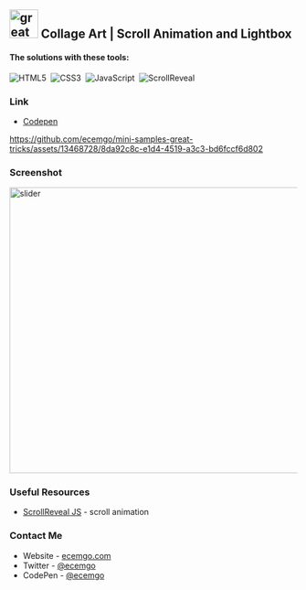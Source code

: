 ## <img src="https://user-images.githubusercontent.com/13468728/233831804-0f5c7ee5-d654-4c13-9c77-a5bd6dc4fe74.jpg" title="great tricks" alt="great tricks" width="50" height="50"/> Collage Art | Scroll Animation and Lightbox

#### The solutions with these tools:

![HTML5](https://img.shields.io/badge/-HTML5-E34F26?style=for-the-badge&logo=html5&logoColor=white)&nbsp;
![CSS3](https://img.shields.io/badge/-CSS3-1572B6?style=for-the-badge&logo=css3)&nbsp;
![JavaScript](https://img.shields.io/badge/Javascript-F7DF1E.svg?style=for-the-badge&logo=javascript&logoColor=black)&nbsp;
![ScrollReveal](https://img.shields.io/badge/scrollreveal-8B49B8?style=for-the-badge&logo=scrollreveal&logoColor=white)&nbsp;

### Link

- [Codepen](https://codepen.io/ecemgo/pen/zYejYVy)

https://github.com/ecemgo/mini-samples-great-tricks/assets/13468728/8da92c8c-e1d4-4519-a3c3-bd6fccf6d802

### Screenshot

<div align="left">
<img src="https://github.com/ecemgo/mini-samples-great-tricks/assets/13468728/df3c2a61-75d2-4f62-9dd7-afffce7328e1" title="slider" alt="slider" width="850" height="500"/>
</div>

### Useful Resources

- [ScrollReveal JS](https://scrollrevealjs.org/) - scroll animation

### Contact Me

- Website - [ecemgo.com](https://www.ecemgo.com/)
- Twitter - [@ecemgo](https://twitter.com/ecemgo)
- CodePen - [@ecemgo](https://codepen.io/ecemgo)
